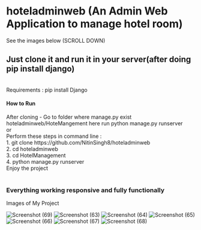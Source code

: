 # hoteladminweb (An Admin Web Application to manage hotel room)
See the images below (SCROLL DOWN)
<h2>Just clone it and run it in your server(after doing pip install django)</h2>
<br>
Requirements : pip install Django
<br>
<h4> How to Run </h4>
After cloning - Go to folder where manage.py exist
<br>
hoteladminweb/HoteMangement here run python manage.py runserver<br>
or <br>
Perform these steps in command line : <br>
1. git clone https://github.com/NitinSingh8/hoteladminweb<br>
2. cd hoteladminweb<br>
3. cd HotelManagement<br>
4. python manage.py runserver<br>
Enjoy the project<br>
<br>


<h3>Everything working responsive and fully functionally</h3>


Images of My Project

![Screenshot (69)](https://user-images.githubusercontent.com/82113751/222468529-35b719bf-5a75-4cb6-8bac-70bcc6ecacb5.png)
![Screenshot (63)](https://user-images.githubusercontent.com/82113751/222468549-761536a0-f8c7-4a4f-96a9-201bdfc2591d.png)
![Screenshot (64)](https://user-images.githubusercontent.com/82113751/222468568-74ffb2b7-db23-41de-a398-a31913c9cb50.png)
![Screenshot (65)](https://user-images.githubusercontent.com/82113751/222468579-7cd2a6f5-3576-4988-9eaa-99d6824348ea.png)
![Screenshot (66)](https://user-images.githubusercontent.com/82113751/222468587-7fc0a44b-f8d3-4bc3-abc5-49cf85744992.png)
![Screenshot (67)](https://user-images.githubusercontent.com/82113751/222468636-aa3c0e91-7f37-438a-9cec-621e968d1e4f.png)
![Screenshot (68)](https://user-images.githubusercontent.com/82113751/222468675-d24aa85b-aad6-4941-908b-57fec27730f5.png)
